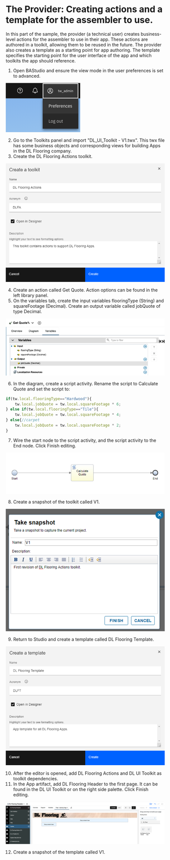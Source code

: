 # The Provider: Creating actions and a template for the assembler to use.

In this part of the sample, the provider (a technical user) creates business-level actions for the assembler to use in their app. These actions are authored in a toolkit, allowing them to be reused in the future. The provider also creates a template as a starting point for app authoring.  The template specifies the starting point for the user interface of the app and which toolkits the app should reference.

1. Open BAStudio and ensure the view mode in the user preferences is set to advanced.

![alt text](./images/PrefMenu.png "Preferences Menu")

2. Go to the Toolkits panel and import "DL_UI_Toolkit - V1.twx".  This twx file has some business objects and corresponding views for building Apps in the DL Flooring company.
3. Create the DL Flooring Actions toolkit. 

![alt text](./images/CreateToolkit.png "Create toolkit")

4. Create an action called Get Quote. Action options can be found in the left library panel.
5. On the variables tab, create the input variables flooringType (String) and squareFootage (Decimal).  Create an output variable called jobQuote of type Decimal.

![alt text](./images/GetQuoteVars.png "Get Quote Variables")

6. In the diagram, create a script activity. Rename the script to Calculate Quote and set the script to:
```javascript
if(tw.local.flooringType=="Hardwood"){
	tw.local.jobQuote = tw.local.squareFootage * 6;
} else if(tw.local.flooringType=="Tile"){
	tw.local.jobQuote = tw.local.squareFootage * 4;
} else{//carpet
	tw.local.jobQuote = tw.local.squareFootage * 2;
}
```
7. Wire the start node to the script activity, and the script activity to the End node. Click Finish editing.

![alt text](./images/GetQuoteDiagram.png "Get Quote diagram")

8. Create a snapshot of the toolkit called V1.

![alt text](./images/DLFlooringActionsSnapshot.png "DL Flooring Actions snapshot")

9. Return to Studio and create a template called DL Flooring Template.

![alt text](./images/CreateTemplate.png "Create Template")

10. After the editor is opened, add DL Flooring Actions and DL UI Toolkit as toolkit dependencies.
11. In the App artifact, add DL Flooring Header to the first page. It can be found in the DL UI Toolkit or on the right side palette. Click Finish editing.

![alt text](./images/Template.png "DL App Template")

12. Create a snapshot of the template called V1.
